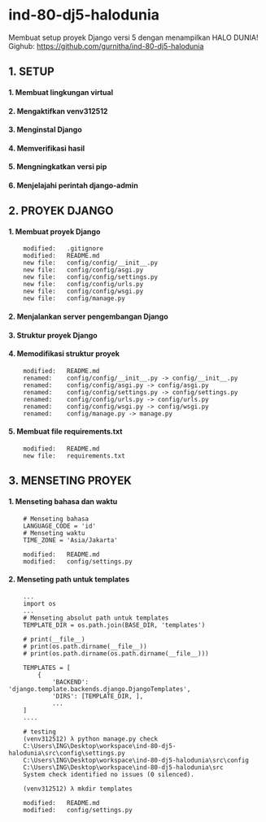 # ind-80-dj5-halodunia
Membuat setup proyek Django versi 5 dengan menampilkan HALO DUNIA!
Gighub: https://github.com/gurnitha/ind-80-dj5-halodunia


## 1. SETUP

#### 1. Membuat lingkungan virtual

#### 2. Mengaktifkan venv312512

#### 3. Menginstal Django 

#### 4. Memverifikasi hasil

#### 5. Mengningkatkan versi pip

#### 6. Menjelajahi perintah django-admin


## 2. PROYEK DJANGO

#### 1. Membuat proyek Django

        modified:   .gitignore
        modified:   README.md
        new file:   config/config/__init__.py
        new file:   config/config/asgi.py
        new file:   config/config/settings.py
        new file:   config/config/urls.py
        new file:   config/config/wsgi.py
        new file:   config/manage.py

#### 2. Menjalankan server pengembangan Django

#### 3. Struktur proyek Django

#### 4. Memodifikasi struktur proyek

        modified:   README.md
        renamed:    config/config/__init__.py -> config/__init__.py
        renamed:    config/config/asgi.py -> config/asgi.py
        renamed:    config/config/settings.py -> config/settings.py
        renamed:    config/config/urls.py -> config/urls.py
        renamed:    config/config/wsgi.py -> config/wsgi.py
        renamed:    config/manage.py -> manage.py

#### 5. Membuat file requirements.txt

        modified:   README.md
        new file:   requirements.txt


## 3. MENSETING PROYEK

#### 1. Menseting bahasa dan waktu

        # Menseting bahasa
        LANGUAGE_CODE = 'id'
        # Menseting waktu
        TIME_ZONE = 'Asia/Jakarta'

        modified:   README.md
        modified:   config/settings.py

#### 2. Menseting path untuk templates

        ...
        import os
        ...
        # Menseting absolut path untuk templates
        TEMPLATE_DIR = os.path.join(BASE_DIR, 'templates')

        # print(__file__)
        # print(os.path.dirname(__file__))
        # print(os.path.dirname(os.path.dirname(__file__)))

        TEMPLATES = [
            {
                'BACKEND': 'django.template.backends.django.DjangoTemplates',
                'DIRS': [TEMPLATE_DIR, ],
                ...
        ]
        ....

        # testing
        (venv312512) λ python manage.py check
        C:\Users\ING\Desktop\workspace\ind-80-dj5-halodunia\src\config\settings.py
        C:\Users\ING\Desktop\workspace\ind-80-dj5-halodunia\src\config
        C:\Users\ING\Desktop\workspace\ind-80-dj5-halodunia\src
        System check identified no issues (0 silenced).

        (venv312512) λ mkdir templates

        modified:   README.md
        modified:   config/settings.py

